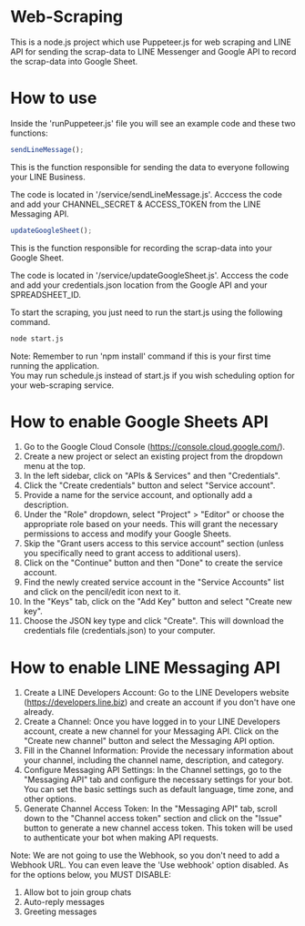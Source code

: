 # Web-Scraping

This is a node.js project which use Puppeteer.js for web scraping and LINE API for sending the scrap-data to LINE Messenger and Google API to record the scrap-data into Google Sheet.
          
# How to use

Inside the 'runPuppeteer.js' file you will see an example code and these two functions:
            
```js
sendLineMessage();
```
This is the function responsible for sending the data to everyone following your LINE Business.    
        
The code is located in '/service/sendLineMessage.js'. Acccess the code and add your CHANNEL_SECRET & ACCESS_TOKEN from the LINE Messaging API.    
    
```js
updateGoogleSheet();
```
This is the function responsible for recording the scrap-data into your Google Sheet.   
        
The code is located in '/service/updateGoogleSheet.js'. Acccess the code and add your credentials.json location from the Google API and your SPREADSHEET_ID.    
    
To start the scraping, you just need to run the start.js using the following command.   

```bash
node start.js
```
Note: Remember to run 'npm install' command if this is your first time running the application.     
You may run schedule.js instead of start.js if you wish scheduling option for your web-scraping service.    

# How to enable Google Sheets API

1. Go to the Google Cloud Console (https://console.cloud.google.com/).      
2. Create a new project or select an existing project from the dropdown menu at the top.
3. In the left sidebar, click on "APIs & Services" and then "Credentials".
4. Click the "Create credentials" button and select "Service account".
5. Provide a name for the service account, and optionally add a description.
6. Under the "Role" dropdown, select "Project" > "Editor" or choose the appropriate role based on your needs. This will grant the necessary permissions to access and modify your Google Sheets.
7. Skip the "Grant users access to this service account" section (unless you specifically need to grant access to additional users).
8. Click on the "Continue" button and then "Done" to create the service account.
9. Find the newly created service account in the "Service Accounts" list and click on the pencil/edit icon next to it.
10. In the "Keys" tab, click on the "Add Key" button and select "Create new key".
11. Choose the JSON key type and click "Create". This will download the credentials file (credentials.json) to your computer.

# How to enable LINE Messaging API

1. Create a LINE Developers Account: Go to the LINE Developers website (https://developers.line.biz) and create an account if you don't have one already.
2. Create a Channel: Once you have logged in to your LINE Developers account, create a new channel for your Messaging API. Click on the "Create new channel" button and select the Messaging API option.
3. Fill in the Channel Information: Provide the necessary information about your channel, including the channel name, description, and category.
4. Configure Messaging API Settings: In the Channel settings, go to the "Messaging API" tab and configure the necessary settings for your bot. You can set the basic settings such as default language, time zone, and other options.
5. Generate Channel Access Token: In the "Messaging API" tab, scroll down to the "Channel access token" section and click on the "Issue" button to generate a new channel access token. This token will be used to authenticate your bot when making API requests.      
        
Note: We are not going to use the Webhook, so you don't need to add a Webhook URL. You can even leave the 'Use webhook' option disabled. As for the options below, you MUST DISABLE:        
1. Allow bot to join group chats
2. Auto-reply messages
3. Greeting messages
